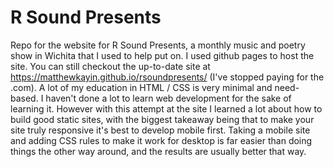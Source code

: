 # R Sound Presents
Repo for the website for R Sound Presents, a monthly music and poetry show in Wichita that I used to help put on. I used github pages to host the site.
You can still checkout the up-to-date site at https://matthewkayin.github.io/rsoundpresents/ (I've stopped paying for the .com). A lot of my education in HTML / CSS is very minimal and need-based.
I haven't done a lot to learn web development for the sake of learning it. However with this attempt at the site I learned a lot about how to build good static sites, with the biggest takeaway being that to make your site truly responsive it's best to develop mobile first.
Taking a mobile site and adding CSS rules to make it work for desktop is far easier than doing things the other way around, and the results are usually better that way.
